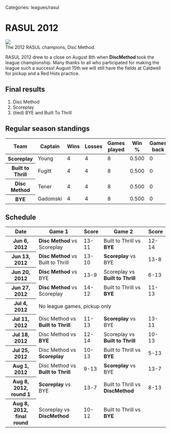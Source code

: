Categories: leagues/rasul

# RASUL 2012

<div class="thumbnail pull-right span3">
  <a href="/images/rasul_2012_champions.jpg">
    <img src="/images/rasul_2012_champions.jpg">
  </a> 
  <div class="caption">
    The 2012 RASUL champions, Disc Method.
  </div>
</div>

RASUL 2012 drew to a close on August 8th when <strong>DiscMethod</strong> took the league championship. Many thanks to all who participated for making the league such a success! August 15th we will still have the fields at Caldwell for pickup and a Red Hots practice.

<h2>Final results</h2>

<ol>
<li>Disc Method</li>
<li>Scoreplay</li>
<li>(tied) BYE and Built To Thrill</li>
</ol>

<h2>Regular season standings</h2>

<table class="table table-condensed table-hover table-striped table-bordered"><thead><tr><th>Team</th><th>Captain</th><th>Wins</th><th>Losses</th><th>Games played</th><th>Win %</th><th>Games back</th><th>Points for</th><th>Points against</th><th>Point +/-</th></tr></thead><tbody><tr><th>Scoreplay</th><td>Young</td><td>4</td><td>4</td><td>8</td><td>0.500</td><td>0</td><td>91</td><td>89</td><td>2</td></tr><tr><th>Built to Thrill</th><td>Fugitt</td><td>4</td><td>4</td><td>8</td><td>0.500</td><td>0</td><td>90</td><td>89</td><td>1</td></tr><tr><th>Disc Method</th><td>Tener</td><td>4</td><td>4</td><td>8</td><td>0.500</td><td>0</td><td>95</td><td>95</td><td>0</td></tr><tr><th>BYE</th><td>Gadomski</td><td>4</td><td>4</td><td>8</td><td>0.500</td><td>0</td><td>89</td><td>92</td><td>-3</td></tr></tbody></table>

<h2>Schedule</h2>

<table class="table table-condensed table-striped">
  <thead>
   <tr>
      <th>Date</th>
      <th>Game 1</th>
      <th>Score</th>
      <th>Game 2</th>
      <th>Score</th>
    </tr>
  </thead>
  <tbody>
    <tr>
      <th>Jun 6, 2012</th>
      <td><strong>Disc Method</strong> vs Scoreplay</td>
      <td>13-11</td>
      <td>Built to Thrill vs <strong>BYE</strong></td>
      <td>12-14</td>
    </tr>
    <tr>
      <th>Jun 13, 2012</th>
      <td><strong>Disc Method</strong> vs Built to Thrill</td>
      <td>13-10</td>
      <td><strong>Scoreplay</strong> vs BYE</td>
      <td>13-8</td>
    </tr>
    <tr>
      <th>Jun 20, 2012</th>
      <td><strong>Disc Method</strong> vs BYE</td>
      <td>13-9</td>
      <td>Scoreplay vs <strong>Built to Thrill</strong></td>
      <td>6-13</td>
    </tr>
    <tr>
      <th>Jun 27, 2012</th>
      <td><strong>Disc Method</strong> vs Scoreplay</td>
      <td>14-12</td>
      <td>Built to Thrill vs <strong>BYE</strong></td>
      <td>11-13</td>
    </tr>
    <tr>
      <th>Jul 4, 2012</th>
      <td colspan="4">No league games, pickup only</td>
    </tr>
    <tr>
      <th>Jul 11, 2012</th>
      <td>Disc Method vs <strong>Built to Thrill</strong></td>
      <td>11-13</td>
      <td><strong>Scoreplay</strong> vs BYE</td>
      <td>13-11</td>
    </tr>
    <tr>
      <th>Jul 18, 2012</th>
      <td>Disc Method vs <strong>BYE</strong></td>
      <td>12-14</td>
      <td>Scoreplay vs <strong>Built to Thrill</strong></td>
      <td>10-13</td>
    </tr>
    <tr>
      <th>Jul 25, 2012</th>
      <td>Disc Method vs <strong>Scoreplay</strong></td>
      <td>10-13</td>
      <td>Built to Thrill vs <strong>BYE</strong></td>
      <td>5-13</td>
    </tr>
    <tr>
      <th>Aug 1, 2012</th>
      <td>Disc Method vs <strong>Built to Thrill</strong></td>
      <td>9-13</td>
      <td><strong>Scoreplay</strong> vs BYE</td>
      <td>13-7</td>
    </tr>
    <tr>
      <th>Aug 8, 2012, round 1</th>
      <td><strong>Scoreplay</strong> vs BYE</td>
      <td>13-7</td>
      <td>Built to Thrill vs <strong>DiscMethod</strong></td>
      <td>8-13</td>
    </tr>
    <tr>
      <th>Aug 8, 2012, final round</th>
      <td>Scoreplay vs <strong>DiscMethod</strong></td>
      <td>10-12</td>
      <td>Built to Thrill vs <strong>BYE</strong></td>
      <td/>
    </tr>
  </tbody>
</table>
